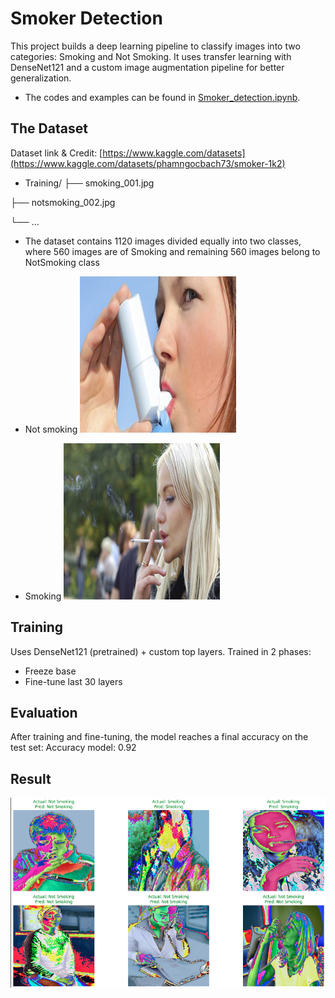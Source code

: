 # Smoker Detection
This project builds a deep learning pipeline to classify images into two categories: Smoking and Not Smoking. It uses transfer learning with DenseNet121 and a custom image augmentation pipeline for better generalization.
- The codes and examples can be found in [Smoker_detection.ipynb](https://github.com/bachPN73/Smoker-Detection/blob/main/Smoker_detection.ipynb).
## The Dataset
Dataset link & Credit: [https://www.kaggle.com/datasets](https://www.kaggle.com/datasets/phamngocbach73/smoker-1k2)
- Training/
├── smoking_001.jpg

├── notsmoking_002.jpg

└── ...

- The dataset contains 1120 images divided equally into two classes, where 560 images are of Smoking and remaining 560 images belong to NotSmoking class

- Not smoking
![Result](Sample%20Data/notsmoking_0320.jpg)

- Smoking
![Result](Sample%20Data/smoking_0464.jpg)

## Training
Uses DenseNet121 (pretrained) + custom top layers.
Trained in 2 phases:
- Freeze base
- Fine-tune last 30 layers
## Evaluation
After training and fine-tuning, the model reaches a final accuracy on the test set:
Accuracy model: 0.92
## Result
![Result](Sample%20Data/Screenshot%202025-08-04%20102632.png)

